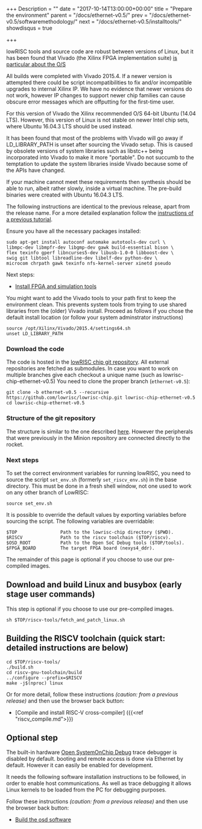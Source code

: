 +++
Description = ""
date = "2017-10-14T13:00:00+00:00"
title = "Prepare the environment"
parent = "/docs/ethernet-v0.5/"
prev = "/docs/ethernet-v0.5/softwaremethodology/"
next = "/docs/ethernet-v0.5/installtools/"
showdisqus = true

+++

lowRISC tools and source code are robust between versions of Linux, but it has been
found that
Vivado (the Xilinx FPGA implementation suite) [is particular about the O/S](https://www.xilinx.com/support/answers/54242.html)

All builds were completed with Vivado 2015.4. If a newer version is attempted there could be script incompatibilities to fix and/or incompatible upgrades to internal Xilinx IP. We have no evidence that newer versions do not work, however IP changes to support newer chip families can cause obscure error messages which are offputting for the first-time user.

For this version of Vivado the Xilinx recommended O/S 64-bit Ubuntu (14.04 LTS).
However, this version of Linux is not stable on newer Intel chip sets, where Ubuntu 16.04.3 LTS should be used instead.

It has been found that most of the problems with Vivado will go away if LD\_LIBRARY\_PATH is unset after sourcing the Vivado setup. 
This is caused by obsolete versions of system libraries such as  libstc++ being incorporated into Vivado to make it more "portable".
Do not succumb to the temptation to update the system libraries inside Vivado because some of the APIs have changed.

If your machine cannot meet these requirements then synthesis should be able to run, albeit rather slowly, inside a virtual machine.
The pre-build binaries were created with Ubuntu 16.04.3 LTS.

The following instructions are identical to the previous release, apart from the release name.
For a more detailed explanation follow the
[instructions of a previous tutorial](/docs/untether-v0.2/dev-env).

Ensure you have all the necessary packages installed:

    sudo apt-get install autoconf automake autotools-dev curl \
    libmpc-dev libmpfr-dev libgmp-dev gawk build-essential bison \
    flex texinfo gperf libncurses5-dev libusb-1.0-0 libboost-dev \
    swig git libtool libreadline-dev libelf-dev python-dev \
    microcom chrpath gawk texinfo nfs-kernel-server xinetd pseudo 

Next steps:

 * [Install FPGA and simulation tools](/docs/ethernet-v0.5/installtools)

You might want to add the Vivado tools to your path first to keep the environment clean. This prevents system tools
from trying to use shared libraries from the (older) Vivado install. Proceed as follows if you chose the default install
location (or follow your system adminstrator instructions)

    source /opt/Xilinx/Vivado/2015.4/settings64.sh
    unset LD_LIBRARY_PATH

### Download the code

The code is hosted in the
[lowRISC chip git repository](https://github.com/lowrisc/lowrisc-chip). All
external repositories are fetched as submodules. In case you want to work on multiple branches
give each checkout a unique name (such as lowrisc-chip-ethernet-v0.5)
You need to clone the
proper branch (`ethernet-v0.5`):

    git clone -b ethernet-v0.5 --recursive https://github.com/lowrisc/lowrisc-chip.git lowrisc-chip-ethernet-v0.5
    cd lowrisc-chip-ethernet-v0.5

### Structure of the git repository

The structure is similar to the one described
[here](/docs/untether-v0.2/dev-env/#gitstruct). However
the peripherals that were previously in the Minion repository are connected directly to the rocket.

### Next steps
    
To set the correct environment variables for running lowRISC, you need to
source the script `set_env.sh` (formerly `set_riscv_env.sh`) in the base directory.
This must be done in a fresh shell window, not one used to work on any other branch of LowRISC:

    source set_env.sh

It is possible to override the default values by exporting variables before sourcing the script.
The following variables are overridable:

    $TOP                Path to the lowrisc-chip directory ($PWD).
    $RISCV              Path to the riscv toolchain ($TOP/riscv).
    $OSD_ROOT           Path to the Open SoC Debug tools ($TOP/tools).
    $FPGA_BOARD         The target FPGA board (nexys4_ddr).

The remainder of this page is optional if you choose to use our pre-compiled images.

## Download and build Linux and busybox (early stage user commands)

This step is optional if you choose to use our pre-compiled images.

    sh $TOP/riscv-tools/fetch_and_patch_linux.sh

## Building the RISCV toolchain (quick start: detailed instructions are below)

    cd $TOP/riscv-tools/
    ./build.sh
    cd riscv-gnu-toolchain/build
    ../configure --prefix=$RISCV
    make -j$(nproc) linux

Or for more detail, follow these instructions _(caution: from a previous release)_ and then use the browser back button:

 * [Compile and install RISC-V cross-compiler] ({{<ref "riscv_compile.md">}})

## Optional step

The built-in hardware [Open SystemOnChip Debug](http://opensocdebug.org) trace debugger is disabled by default.
booting and remote access is done via Ethernet by default. However it can easily be enabled for development.

It needs the following software installation instructions to be followed, in order to enable host communications.
As well as trace debugging it allows Linux kernels to be loaded from the PC for debugging purposes.

Follow these instructions _(caution: from a previous release)_ and then use the browser back button:

 * [Build the osd software](/docs/debug-v0.3/osdsoftware)

